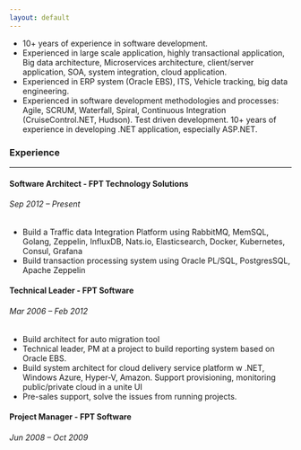 ```yaml
---
layout: default
---
```


- 10+ years of experience in software development.
- Experienced in large scale application, highly transactional application, Big data architecture, Microservices architecture, client/server application, SOA, system integration, cloud application.
- Experienced in ERP system (Oracle EBS), ITS, Vehicle tracking, big data engineering.
- Experienced in software development methodologies and processes: Agile, SCRUM, Waterfall, Spiral, Continuous Integration (CruiseControl.NET, Hudson). Test driven development. 10+ years of experience in developing .NET application, especially ASP.NET.

### **Experience**
----------
#### **Software Architect - FPT Technology Solutions**
###### *Sep 2012 – Present*
- Build a Traffic data Integration Platform using RabbitMQ, MemSQL, Golang, Zeppelin, InfluxDB, Nats.io, Elasticsearch, Docker, Kubernetes, Consul, Grafana
- Build transaction processing system using Oracle PL/SQL, PostgresSQL, Apache Zeppelin

#### **Technical Leader - FPT Software**
###### *Mar 2006 – Feb 2012*
- Build architect for auto migration tool
- Technical leader, PM at a project to build reporting system based on Oracle EBS.
- Build system architect for cloud delivery service platform w .NET, Windows Azure, Hyper-V, Amazon. Support provisioning, monitoring public/private cloud in a unite UI
- Pre-sales support, solve the issues from running projects.

#### **Project Manager - FPT Software**
###### *Jun 2008 – Oct 2009*
